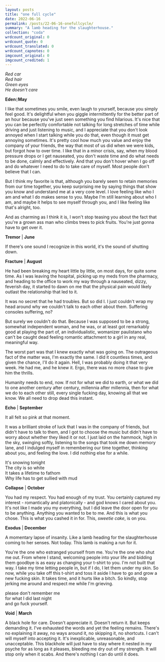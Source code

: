 ```yaml
---
layout: posts
title: "one full cycle"
date: 2022-06-16
permalink: /posts/22-06-16-onefullcycle/
summary: "A lamb heading for the slaughterhouse."
collection: "coda"
wrdcount_original: 0
wrdcount_quote: 0
wrdcount_translated: 0
wrdcount_capnotes: 0
imgcount_original: 0
imgcount_credited: 1
---
```

*Red car  
Red hair  
Green eyes  
He doesn't care*

**Eden**`|`**May**

I like that sometimes you smile, even laugh to yourself, because you simply feel good. It's delightful when you giggle intermittently for the better part of an hour because you've just seen something you find hilarious. It's nice that you can be perfectly comfortable not talking for long stretches of time while driving and just listening to music, and I appreciate that you don't look annoyed when I start talking while you do that, even though it must get annoying sometimes. It's pretty cool how much you value and enjoy the company of your friends, the way that most of us did when we were kids, but forgot how to over time. I like that in a minor crisis, say, when my blood pressure drops or I get nauseated, you don't waste time and do what needs to be done, calmly and effectively. And that you don't hover when I go off and do whatever I need to do to take care of myself. Most people don't believe that I can.

But I think my favorite is that, although you barely seem to retain memories from our time together, you keep surprising me by saying things that show you know and understand me at a very core level. I love feeling like who I am and what I do makes sense to you. Maybe I'm still learning about who I am, and maybe it helps to see myself through you, and I like feeling like that's alright, too.

And as charming as I think it is, I won't stop teasing you about the fact that you're a grown ass man who climbs trees to pick fruits. You're just gonna have to get over it.

**Tremor** | **June**

If there's one sound I recognize in this world, it's the sound of shutting down.

**Fracture** | **August**

He had been breaking my heart little by little, on most days, for quite some time. As I was leaving the hospital, picking up my meds from the pharmacy, and heading to the office to work my way through a nauseated, dizzy, feverish day, it started to dawn on me that the physical pain would likely outlast the relationship that led to it.

It was no secret that he had troubles. But so did I. I just couldn't wrap my head around why we couldn't talk to each other about them. <span class="annotated" data-note="[Acının tesellisi acıdır.] From the book ''Oğullar ve Rencide Ruhlar'' by ''Alper Canıgüz'', 2004.">Suffering consoles suffering</span>, no?

But surely we couldn't do that. Because I was supposed to be a strong, somewhat independent woman, and he was, or at least got remarkably good at playing the part of, an individualistic, womanizer paulistano who can't be caught dead feeling romantic attachment to a girl in any real, meaningful way.

The worst part was that I knew exactly what was going on. The outrageous fact of the matter was, I'm exactly the same. I did it countless times, and given the chance, I'll do it again. Hell, I was probably doing it that very week. He had me, and he knew it. Ergo, there was no more chase to give him the thrills.

Humanity needs to end, now. If not for what we did to earth, or what we did to one another century after century, millennia after millennia, then for what we do to each other still, every single fucking day, knowing all that we know. We all need to drop dead this instant.

**Echo** | **September**

It all felt so pink at that moment.

It was a brilliant stroke of luck that I was in the company of friends, but didn't have to talk to them, and I got to choose the music but didn't have to worry about whether they liked it or not. I just laid on the hammock, high in the sky, swinging softly, listening to the songs that took me down memory lane, and I indulged myself in remembering our time together, thinking about you, and feeling the love. I did nothing else for a while.

<span class="annotated" data-note="Translated lyrics of ''Leyla'' by Ezginin Günlüğü, from the album ''Aşk Yüzünden'', 1998.">It's snowing tonight  
The city is so white  
It takes a lifetime to fathom  
Why life has to get sullied with mud</span>

**Collapse** | **October**

You had my respect. You had enough of my trust. You certainly captured my interest - romantically and platonically - and god knows I cared about you. It's not like I made you my everything, but I did leave the door open for you to be anything. Anything you wanted to be to me. And this is what you chose. This is what you cashed it in for. This, *sweetie cake*, is on you.

**Exodus** | **December**

A momentary lapse of insanity. Like a lamb heading for the slaughterhouse coming to her senses. Not today. This lamb is making a run for it.

You're the one who estranged yourself from me. You're the one who shut me out. From where I stand, welcoming people into your life and bidding them goodbye is as easy as changing your t-shirt to you. I'm not built that way. I take my time letting people in, but if I do, I let them under my skin. So now, while you take off this t-shirt and toss it aside I have to go and grow a new fucking skin. It takes time, and it hurts like a bitch. So kindly, stop jerking me around and respect me while I'm grieving.

<span class="annotated" data-note="''Eddie'' from the Red Hot Chili Peppers album ''Return of the Dream Canteen'', 2022.">please don't remember me  
for what I did last night</span>  
and go fuck yourself.

**Void** | **March**

A black hole for care. Doesn't appreciate it. Doesn't return it. But keeps demanding it. I've exhausted the words and yet the feeling remains. There's no explaining it away, no ways around it, no skipping it, no shortcuts. I can't will myself into accepting it. It's inexplicable, unreasonable, and unacceptable. This blackhole will just have to stay where it nested in my psyche for as long as it pleases, bleeding me dry out of my strength. It will stop only when it scabs. And there's nothing I can do until it does.
